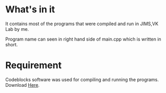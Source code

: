 # What's in it
  It contains most of the programs that were compiled and run in JIMS,VK Lab by me.
  
  Program name can seen in right hand side of main.cpp which is written in short. 
  
# Requirement
  Codeblocks software was used for compiling and running the programs. Download [Here](http://www.codeblocks.org/downloads/26).
 
